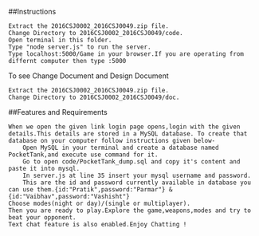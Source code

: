 ##Instructions

    Extract the 2016CSJ0002_2016CSJ0049.zip file.
    Change Directory to 2016CSJ0002_2016CSJ0049/code.
    Open terminal in this folder.
    Type "node server.js" to run the server.
    Type localhost:5000/Game in your browser.If you are operating from differnt computer then type :5000

To see Change Document and Design Document

    Extract the 2016CSJ0002_2016CSJ0049.zip file.
    Change Directory to 2016CSJ0002_2016CSJ0049/doc.

##Features and Requirements

    When we open the given link login page opens,login with the given details.This details are stored in a MySQL database. To create that database on your computer follow instructions given below-
        Open MySQL in your terminal and create a database named PocketTank,and execute use command for it.
        Go to open code/PocketTank_dump.sql and copy it's content and paste it into mysql.
        In server.js at line 35 insert your mysql username and password.
        This are the id and password currently available in database you can use them.{id:"Pratik",password:"Parmar"} & {id:"Vaibhav",password:"Vashisht"}
    Choose modes(night or day)/(single or multiplayer).
    Then you are ready to play.Explore the game,weapons,modes and try to beat your opponent.
    Text chat feature is also enabled.Enjoy Chatting !

